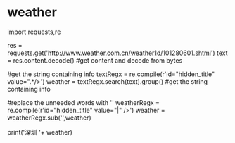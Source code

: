 # weather
import requests,re

res = requests.get('http://www.weather.com.cn/weather1d/101280601.shtml')
text = res.content.decode()   #get content and decode from bytes

#get the string containing info
textRegx = re.compile(r'id="hidden_title" value=".*/>')
weather = textRegx.search(text).group() #get the string containing info

#replace the unneeded words with ''
weatherRegx = re.compile(r'id="hidden_title" value="|" />')
weather = weatherRegx.sub('',weather)

print('深圳 '+ weather)

